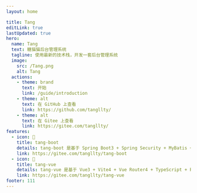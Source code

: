```yaml
---
layout: home

title: Tang
editLink: true
lastUpdated: true
hero:
  name: Tang
  text: 糖猫猫后台管理系统
  tagline: 使用最新的技术栈，开发一套后台管理系统
  image:
    src: /Tang.png
    alt: Tang
  actions:
    - theme: brand
      text: 开始
      link: /guide/introduction
    - theme: alt
      text: 在 GitHub 上查看
      link: https://github.com/tangllty/
    - theme: alt
      text: 在 Gitee 上查看
      link: https://gitee.com/tangllty/
features:
  - icon: 🧩
    title: tang-boot
    details: tang-boot 是基于 Spring Boot3 + Spring Security + MyBatis + Redis + Jwt 的前后端分离权限管理系统
    link: https://gitee.com/tangllty/tang-boot
  - icon: 🔨
    title: tang-vue
    details: tang-vue 是基于 Vue3 + Vite4 + Vue Router4 + TypeScript + Pinia + Element Plus 的前后端分离权限管理系统
    link: https://gitee.com/tangllty/tang-vue
footer: 111
---
```

